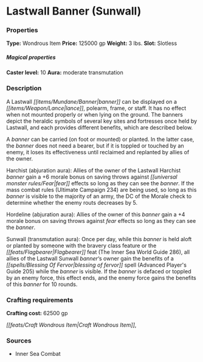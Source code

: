 ﻿---
Title: "Lastwall Banner (Sunwall)"
Type: "Wondrous Item"
Price: "125000 gp"
Weight: "3 lbs."
Slot: "Slotless"
Caster level: "10"
Aura: "moderate transmutation"
Description: |
  "A _Lastwall banner_ can be displayed on a lance, polearm, frame, or staff. It has no effect when not mounted properly or when lying on the ground. The banners depict the heraldic symbols of several key sites and fortresses once held by Lastwall, and each provides different benefits, which are described below.
  A banner can be carried (on foot or mounted) or planted. In the latter case, the banner does not need a bearer, but if it is toppled or touched by an enemy, it loses its effectiveness until reclaimed and replanted by allies of the owner.
  _Harchist_ (abjuration aura): Allies of the owner of the _Lastwall Harchist banner_ gain a +6 morale bonus on saving throws against fear effects so long as they can see the banner. If the mass combat rules (_Ultimate Campaign_ 234) are being used, so long as this banner is visible to the majority of an army, the DC of the Morale check to determine whether the enemy routs decreases by 5.
  _Hordeline_ (abjuration aura): Allies of the owner of this banner gain a +4 morale bonus on saving throws against fear effects so long as they can see the banner.
  _Sunwall_ (transmutation aura): Once per day, while this banner is held aloft or planted by someone with the bravery class feature or the Flagbearer feat (_The Inner Sea World Guide_ 286), all allies of the _Lastwall Sunwall banner‘s_ owner gain the benefits of a _blessing of fervor_ spell (_Advanced Player's Guide_ 205) while the banner is visible. If the banner is defaced or toppled by an enemy force, this effect ends, and the enemy force gains the benefits of this banner for 10 rounds."
Crafting cost: "62500 gp"
Sources: "['Inner Sea Combat']"
---

# Lastwall Banner (Sunwall)

### Properties

**Type:** Wondrous Item **Price:** 125000 gp **Weight:** 3 lbs. **Slot:** Slotless

##### Magical properties

**Caster level:** 10 **Aura:** moderate transmutation

### Description

A Lastwall _[[items/Mundane/Banner|banner]]_ can be displayed on a _[[items/Weapon/Lance|lance]]_, polearm, frame, or staff. It has no effect when not mounted properly or when lying on the ground. The banners depict the heraldic symbols of several key sites and fortresses once held by Lastwall, and each provides different benefits, which are described below.

A _banner_ can be carried (on foot or mounted) or planted. In the latter case, the _banner_ does not need a bearer, but if it is toppled or touched by an enemy, it loses its effectiveness until reclaimed and replanted by allies of the owner.

Harchist (abjuration aura): Allies of the owner of the Lastwall Harchist _banner_ gain a +6 morale bonus on saving throws against _[[universal monster rules/Fear|fear]]_ effects so long as they can see the _banner_. If the mass combat rules (Ultimate Campaign 234) are being used, so long as this _banner_ is visible to the majority of an army, the DC of the Morale check to determine whether the enemy routs decreases by 5.

Hordeline (abjuration aura): Allies of the owner of this _banner_ gain a +4 morale bonus on saving throws against _fear_ effects so long as they can see the _banner_.

Sunwall (transmutation aura): Once per day, while this _banner_ is held aloft or planted by someone with the bravery class feature or the _[[feats/Flagbearer|Flagbearer]]_ feat (The Inner Sea World Guide 286), all allies of the Lastwall Sunwall _banner_‘s owner gain the benefits of a _[[spells/Blessing Of Fervor|blessing of fervor]]_ spell (Advanced Player's Guide 205) while the _banner_ is visible. If the _banner_ is defaced or toppled by an enemy force, this effect ends, and the enemy force gains the benefits of this _banner_ for 10 rounds.

### Crafting requirements

**Crafting cost:** 62500 gp

_[[feats/Craft Wondrous Item|Craft Wondrous Item]]_,

### Sources

* Inner Sea Combat